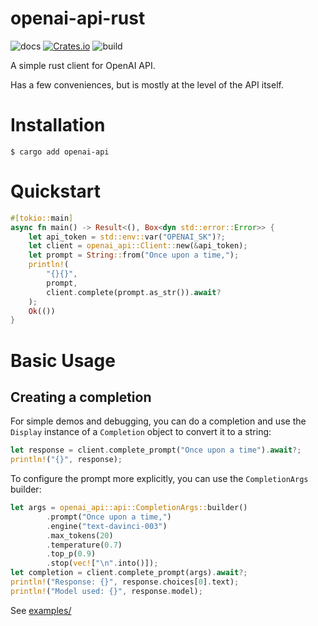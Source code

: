 # openai-api-rust
![docs](https://docs.rs/openai-api/badge.svg)
[![Crates.io](https://img.shields.io/crates/v/openai-api.svg)](https://crates.io/crates/openai-api)
![build](https://github.com/deontologician/openai-api-rust/workflows/Continuous%20Integration/badge.svg)

A simple rust client for OpenAI API.

Has a few conveniences, but is mostly at the level of the API itself.

# Installation

```
$ cargo add openai-api
```

# Quickstart

```rust
#[tokio::main]
async fn main() -> Result<(), Box<dyn std::error::Error>> {
    let api_token = std::env::var("OPENAI_SK")?;
    let client = openai_api::Client::new(&api_token);
    let prompt = String::from("Once upon a time,");
    println!(
        "{}{}",
        prompt,
        client.complete(prompt.as_str()).await?
    );
    Ok(())
}
```
# Basic Usage

## Creating a completion

For simple demos and debugging, you can do a completion and use the `Display` instance of a `Completion` object to convert it to a string:

```rust
let response = client.complete_prompt("Once upon a time").await?;
println!("{}", response);
```

To configure the prompt more explicitly, you can use the `CompletionArgs` builder:

```rust
let args = openai_api::api::CompletionArgs::builder()
        .prompt("Once upon a time,")
        .engine("text-davinci-003")
        .max_tokens(20)
        .temperature(0.7)
        .top_p(0.9)
        .stop(vec!["\n".into()]);
let completion = client.complete_prompt(args).await?;
println!("Response: {}", response.choices[0].text);
println!("Model used: {}", response.model);
```

See [examples/](./examples)
